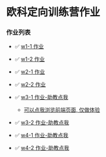 # 欧科定向训练营作业

### 作业列表

* ✅ [w1-1 作业](https://github.com/ruiuu/assignment/blob/main/w1-1/w1-1-%E4%BD%9C%E4%B8%9A-%E5%8A%A9%E6%95%99%E7%82%B9%E6%88%91.md)
* ✅ [w1-2 作业](https://github.com/ruiuu/assignment/blob/main/w1-2/w1-2-%E4%BD%9C%E4%B8%9A-%E5%8A%A9%E6%95%99%E7%82%B9%E6%88%91.md)
* ✅ [w2-1 作业](https://github.com/ruiuu/assignment/blob/main/w2-1/w2-1-%E4%BD%9C%E4%B8%9A-%E5%8A%A9%E6%95%99%E7%82%B9%E6%88%91.md)
* ✅ [w2-2 作业](https://github.com/ruiuu/assignment/blob/main/w2-2/w2-2-%E4%BD%9C%E4%B8%9A-%E5%8A%A9%E6%95%99%E7%82%B9%E6%88%91.md)
* ✅ [w3-1 作业-助教点我](https://github.com/ruiuu/assignment/blob/main/w3-1/w3-1-%E4%BD%9C%E4%B8%9A-%E5%8A%A9%E6%95%99%E7%82%B9%E6%88%91.md)
  * [可以点我浏览前端页面, 仅做体验](https://next-contract.vercel.app)

* ✅ [w3-2 作业-助教点我](https://github.com/ruiuu/assignment/blob/main/w3-2/w3-2-%E4%BD%9C%E4%B8%9A-%E5%8A%A9%E6%95%99%E7%82%B9%E6%88%91.md)
* ✅ [w4-1 作业-助教点我](https://github.com/ruiuu/assignment/blob/main/w4-1/w4-1-%E4%BD%9C%E4%B8%9A-%E5%8A%A9%E6%95%99%E7%82%B9%E6%88%91.md)
* ✅ [w4-2 作业-助教点我](https://github.com/ruiuu/assignment/blob/main/w4-1/w4-1-%E4%BD%9C%E4%B8%9A-%E5%8A%A9%E6%95%99%E7%82%B9%E6%88%91.md)

